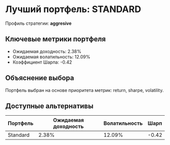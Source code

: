 # Лучший портфель: STANDARD

Профиль стратегии: **aggresive**

## Ключевые метрики портфеля

- Ожидаемая доходность: 2.38%
- Ожидаемая волатильность: 12.09%
- Коэффициент Шарпа: -0.42

## Объяснение выбора

Портфель выбран на основе приоритета метрик: return, sharpe, volatility.

## Доступные альтернативы

| Портфель | Ожидаемая доходность | Волатильность | Шарп |
|----------|----------------------|---------------|------|
| Standard | 2.38% | 12.09% | -0.42 |
